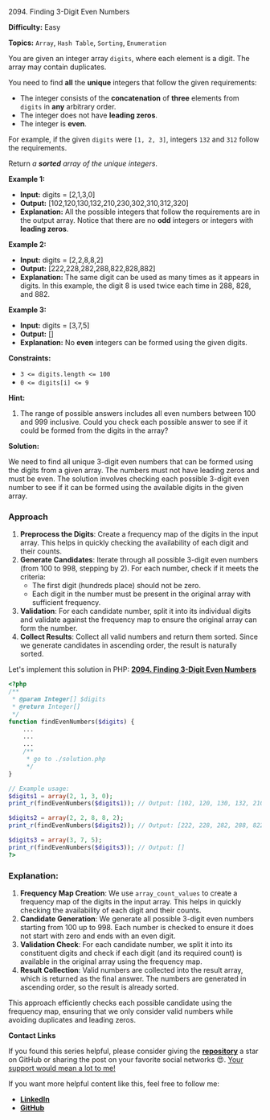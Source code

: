 2094\. Finding 3-Digit Even Numbers

**Difficulty:** Easy

**Topics:** `Array`, `Hash Table`, `Sorting`, `Enumeration`

You are given an integer array `digits`, where each element is a digit. The array may contain duplicates.

You need to find **all** the **unique** integers that follow the given requirements:

- The integer consists of the **concatenation** of **three** elements from `digits` in **any** arbitrary order.
- The integer does not have **leading zeros**.
- The integer is **even**.

For example, if the given `digits` were `[1, 2, 3]`, integers `132` and `312` follow the requirements.

Return _a **sorted** array of the unique integers_.

**Example 1:**

- **Input:** digits = [2,1,3,0]
- **Output:** [102,120,130,132,210,230,302,310,312,320]
- **Explanation:** All the possible integers that follow the requirements are in the output array.
  Notice that there are no **odd** integers or integers with **leading zeros**.

**Example 2:**

- **Input:** digits = [2,2,8,8,2]
- **Output:** [222,228,282,288,822,828,882]
- **Explanation:** The same digit can be used as many times as it appears in digits.
  In this example, the digit 8 is used twice each time in 288, 828, and 882.


**Example 3:**

- **Input:** digits = [3,7,5]
- **Output:** []
- **Explanation:** No **even** integers can be formed using the given digits.



**Constraints:**

- `3 <= digits.length <= 100`
- `0 <= digits[i] <= 9`


**Hint:**
1. The range of possible answers includes all even numbers between 100 and 999 inclusive. Could you check each possible answer to see if it could be formed from the digits in the array?



**Solution:**

We need to find all unique 3-digit even numbers that can be formed using the digits from a given array. The numbers must not have leading zeros and must be even. The solution involves checking each possible 3-digit even number to see if it can be formed using the available digits in the given array.

### Approach
1. **Preprocess the Digits**: Create a frequency map of the digits in the input array. This helps in quickly checking the availability of each digit and their counts.
2. **Generate Candidates**: Iterate through all possible 3-digit even numbers (from 100 to 998, stepping by 2). For each number, check if it meets the criteria:
   - The first digit (hundreds place) should not be zero.
   - Each digit in the number must be present in the original array with sufficient frequency.
3. **Validation**: For each candidate number, split it into its individual digits and validate against the frequency map to ensure the original array can form the number.
4. **Collect Results**: Collect all valid numbers and return them sorted. Since we generate candidates in ascending order, the result is naturally sorted.

Let's implement this solution in PHP: **[2094. Finding 3-Digit Even Numbers](https://github.com/mah-shamim/leet-code-in-php/tree/main/algorithms/002094-finding-3-digit-even-numbers/solution.php)**

```php
<?php
/**
 * @param Integer[] $digits
 * @return Integer[]
 */
function findEvenNumbers($digits) {
    ...
    ...
    ...
    /**
     * go to ./solution.php
     */
}

// Example usage:
$digits1 = array(2, 1, 3, 0);
print_r(findEvenNumbers($digits1)); // Output: [102, 120, 130, 132, 210, 230, 302, 310, 312, 320]

$digits2 = array(2, 2, 8, 8, 2);
print_r(findEvenNumbers($digits2)); // Output: [222, 228, 282, 288, 822, 828, 882]

$digits3 = array(3, 7, 5);
print_r(findEvenNumbers($digits3)); // Output: []
?>
```

### Explanation:

1. **Frequency Map Creation**: We use `array_count_values` to create a frequency map of the digits in the input array. This helps in quickly checking the availability of each digit and their counts.
2. **Candidate Generation**: We generate all possible 3-digit even numbers starting from 100 up to 998. Each number is checked to ensure it does not start with zero and ends with an even digit.
3. **Validation Check**: For each candidate number, we split it into its constituent digits and check if each digit (and its required count) is available in the original array using the frequency map.
4. **Result Collection**: Valid numbers are collected into the result array, which is returned as the final answer. The numbers are generated in ascending order, so the result is already sorted.

This approach efficiently checks each possible candidate using the frequency map, ensuring that we only consider valid numbers while avoiding duplicates and leading zeros.

**Contact Links**

If you found this series helpful, please consider giving the **[repository](https://github.com/mah-shamim/leet-code-in-php)** a star on GitHub or sharing the post on your favorite social networks 😍. [Your support would mean a lot to me!](https://isolatedcompliments.com/v09uayg6h?key=a647d02f1aafcddaf10536d7cd00bd7c)

If you want more helpful content like this, feel free to follow me:

- **[LinkedIn](https://www.linkedin.com/in/arifulhaque/)**
- **[GitHub](https://github.com/mah-shamim)**